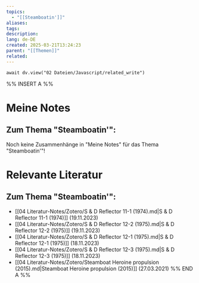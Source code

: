 ```yaml
---
topics:
  - "[[Steamboatin']]"
aliases:
tags: 
description: 
lang: de-DE
created: 2025-03-21T13:24:23
parent: "[[Themen]]"
related:
---
```

```dataviewjs
await dv.view("02 Dateien/Javascript/related_write")
```
%% INSERT A %%
# Meine Notes
## Zum Thema "Steamboatin'":

Noch keine Zusammenhänge in "Meine Notes" für das Thema "Steamboatin'"!


# Relevante Literatur
## Zum Thema "Steamboatin'":

- [[04 Literatur-Notes/Zotero/S & D Reflector 11-1 (1974).md|S & D Reflector 11-1 (1974)]] (19.11.2023)
- [[04 Literatur-Notes/Zotero/S & D Reflector 12-2 (1975).md|S & D Reflector 12-2 (1975)]] (19.11.2023)
- [[04 Literatur-Notes/Zotero/S & D Reflector 12-1 (1975).md|S & D Reflector 12-1 (1975)]] (18.11.2023)
- [[04 Literatur-Notes/Zotero/S & D Reflector 12-3 (1975).md|S & D Reflector 12-3 (1975)]] (18.11.2023)
- [[04 Literatur-Notes/Zotero/Steamboat Heroine propulsion (2015).md|Steamboat Heroine propulsion (2015)]] (27.03.2021)
%% END A %%